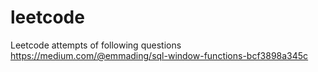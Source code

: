 # leetcode
Leetcode attempts of following questions
https://medium.com/@emmading/sql-window-functions-bcf3898a345c
